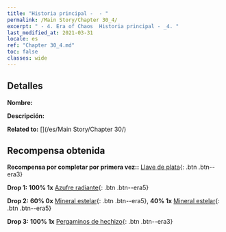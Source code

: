 ```yaml
---
title: "Historia principal -  - "
permalink: /Main Story/Chapter 30_4/
excerpt: " - 4. Era of Chaos  Historia principal - _4. "
last_modified_at: 2021-03-31
locale: es
ref: "Chapter 30_4.md"
toc: false
classes: wide
---
```


## Detalles

 **Nombre:** 

 **Descripción:** 

 **Related to:** [](/es/Main Story/Chapter 30/)

## Recompensa obtenida

 **Recompensa por completar por primera vez::** [Llave de plata](/es/Items/con_693/){: .btn .btn--era3}

 **Drop 1:** **100% 1x** [Azufre radiante](/es/Items/mat_99/){: .btn .btn--era5}

 **Drop 2:** **60% 0x** [Mineral estelar](/es/Items/mat_89/){: .btn .btn--era5}, **40% 1x** [Mineral estelar](/es/Items/mat_89/){: .btn .btn--era5}

 **Drop 3:** **100% 1x** [Pergaminos de hechizo](/es/Items/con_694/){: .btn .btn--era3}

